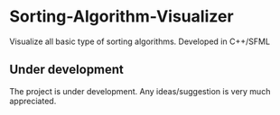 # Sorting-Algorithm-Visualizer
Visualize all basic type of sorting algorithms. Developed in C++/SFML

## Under development
The project is under development. Any ideas/suggestion is very much appreciated.

